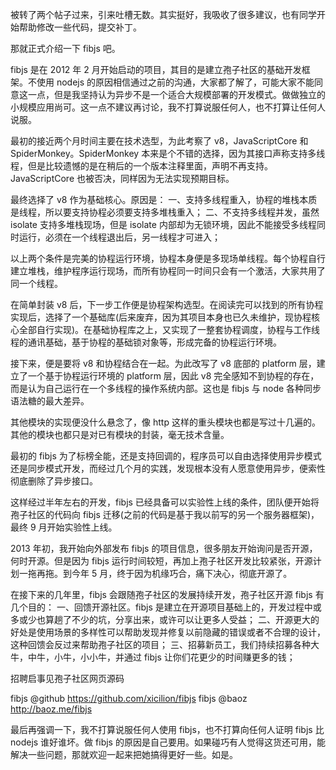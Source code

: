 被转了两个帖子过来，引来吐槽无数。其实挺好，我吸收了很多建议，也有同学开始帮助修改一些代码，提交补丁。

那就正式介绍一下 fibjs 吧。

fibjs 是在 2012 年 2 月开始启动的项目，其目的是建立孢子社区的基础开发框架。不使用 nodejs 的原因相信通过之前的沟通，大家都了解了，可能大家不能同意这一点，但是我坚持认为异步不是一个适合大规模部署的开发模式。做做独立的小规模应用尚可。这一点不建议再讨论，我不打算说服任何人，也不打算让任何人说服。

最初的接近两个月时间主要在技术选型，为此考察了 v8，JavaScriptCore 和 SpiderMonkey。SpiderMonkey 本来是个不错的选择，因为其接口声称支持多线程，但是比较遗憾的是在稍后的一个版本注释里面，声明不再支持。JavaScriptCore 也被否决，同样因为无法实现预期目标。

最终选择了 v8 作为基础核心。原因是：
一、支持多线程重入，协程的堆栈本质是线程，所以要支持协程必须要支持多堆栈重入；
二、不支持多线程并发，虽然 isolate 支持多堆栈现场，但是 isolate 内部却为无锁环境，因此不能接受多线程同时运行，必须在一个线程退出后，另一线程才可进入；

以上两个条件是完美的协程运行环境，协程本身便是多现场单线程。每个协程自行建立堆栈，维护程序运行现场，而所有协程同一时间只会有一个激活，大家共用了同一个线程。

在简单封装 v8 后，下一步工作便是协程架构选型。在阅读完可以找到的所有协程实现后，选择了一个基础库(后来废弃，因为其项目本身也已久未维护，现协程核心全部自行实现)。在基础协程库之上，又实现了一整套协程调度，协程与工作线程的通讯基础，基于协程的基础锁对象等，形成完备的协程运行环境。

接下来，便是要将 v8 和协程结合在一起。为此改写了 v8 底部的 platform 层，建立了一个基于协程运行环境的 platform 层，因此 v8 完全感知不到协程的存在，而是认为自己运行在一个多线程的操作系统内部。这也是 fibjs 与 node 各种同步语法糖的最大差异。

其他模块的实现便没什么悬念了，像 http 这样的重头模块也都是写过十几遍的。其他的模块也都只是对已有模块的封装，毫无技术含量。

最初的 fibjs 为了标榜全能，还是支持回调的，程序员可以自由选择使用异步模式还是同步模式开发，而经过几个月的实践，发现根本没有人愿意使用异步，便索性彻底删除了异步接口。

这样经过半年左右的开发，fibjs 已经具备可以实验性上线的条件，团队便开始将孢子社区的代码向 fibjs 迁移(之前的代码是基于我以前写的另一个服务器框架)，最终 9 月开始实验性上线。

2013 年初，我开始向外部发布 fibjs 的项目信息，很多朋友开始询问是否开源，何时开源。但是因为 fibjs 运行时间较短，再加上孢子社区开发比较紧张，开源计划一拖再拖。到今年 5 月，终于因为机缘巧合，痛下决心，彻底开源了。

在接下来的几年里，fibjs 会跟随孢子社区的发展持续开发，孢子社区开源 fibjs 有几个目的：
一、回馈开源社区。fibjs 是建立在开源项目基础上的，开发过程中或多或少也算趟了不少的坑，分享出来，或许可以让更多人受益；
二、开源更大的好处是使用场景的多样性可以帮助发现并修复以前隐藏的错误或者不合理的设计，这种回馈会反过来帮助孢子社区的项目；
三、招募新员工，我们持续招募各种大牛，中牛，小牛，小小牛，并通过 fibjs 让你们花更少的时间赚更多的钱；

招聘启事见孢子社区网页源码

fibjs @github https://github.com/xicilion/fibjs
fibjs @baoz http://baoz.me/fibjs

最后再强调一下，我不打算说服任何人使用 fibjs，也不打算向任何人证明 fibjs 比 nodejs 谁好谁坏。做 fibjs 的原因是自己要用。如果碰巧有人觉得这货还可用，能解决一些问题，那就欢迎一起来把她搞得更好一些。如是。